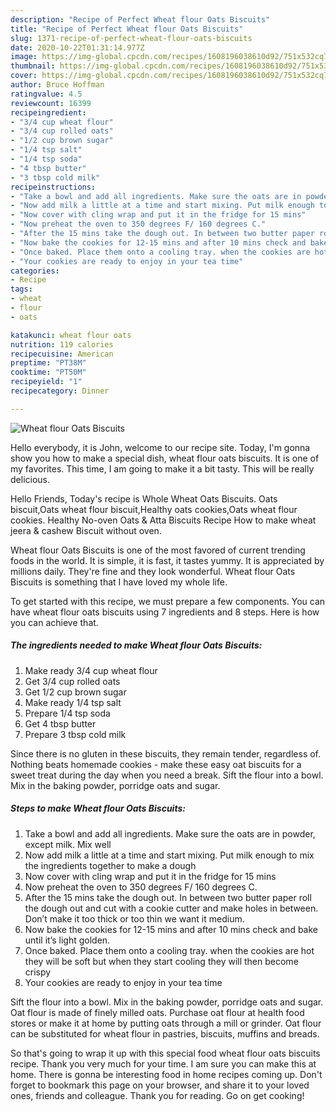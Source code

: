 ```yaml
---
description: "Recipe of Perfect Wheat flour Oats Biscuits"
title: "Recipe of Perfect Wheat flour Oats Biscuits"
slug: 1371-recipe-of-perfect-wheat-flour-oats-biscuits
date: 2020-10-22T01:31:14.977Z
image: https://img-global.cpcdn.com/recipes/1608196038610d92/751x532cq70/wheat-flour-oats-biscuits-recipe-main-photo.jpg
thumbnail: https://img-global.cpcdn.com/recipes/1608196038610d92/751x532cq70/wheat-flour-oats-biscuits-recipe-main-photo.jpg
cover: https://img-global.cpcdn.com/recipes/1608196038610d92/751x532cq70/wheat-flour-oats-biscuits-recipe-main-photo.jpg
author: Bruce Hoffman
ratingvalue: 4.5
reviewcount: 16399
recipeingredient:
- "3/4 cup wheat flour"
- "3/4 cup rolled oats"
- "1/2 cup brown sugar"
- "1/4 tsp salt"
- "1/4 tsp soda"
- "4 tbsp butter"
- "3 tbsp cold milk"
recipeinstructions:
- "Take a bowl and add all ingredients. Make sure the oats are in powder, except milk. Mix well"
- "Now add milk a little at a time and start mixing. Put milk enough to mix the ingredients together to make a dough"
- "Now cover with cling wrap and put it in the fridge for 15 mins"
- "Now preheat the oven to 350 degrees F/ 160 degrees C."
- "After the 15 mins take the dough out. In between two butter paper roll the dough out and cut with a cookie cutter and make holes in between. Don’t make it too thick or too thin we want it medium."
- "Now bake the cookies for 12-15 mins and after 10 mins check and bake until it’s light golden."
- "Once baked. Place them onto a cooling tray. when the cookies are hot they will be soft but when they start cooling they will then become crispy"
- "Your cookies are ready to enjoy in your tea time"
categories:
- Recipe
tags:
- wheat
- flour
- oats

katakunci: wheat flour oats 
nutrition: 119 calories
recipecuisine: American
preptime: "PT38M"
cooktime: "PT50M"
recipeyield: "1"
recipecategory: Dinner

---
```



![Wheat flour Oats Biscuits](https://img-global.cpcdn.com/recipes/1608196038610d92/751x532cq70/wheat-flour-oats-biscuits-recipe-main-photo.jpg)

Hello everybody, it is John, welcome to our recipe site. Today, I'm gonna show you how to make a special dish, wheat flour oats biscuits. It is one of my favorites. This time, I am going to make it a bit tasty. This will be really delicious.

Hello Friends, Today&#39;s recipe is Whole Wheat Oats Biscuits. Oats biscuit,Oats wheat flour biscuit,Healthy oats cookies,Oats wheat flour cookies. Healthy No-oven Oats &amp; Atta Biscuits Recipe How to make wheat jeera &amp; cashew Biscuit without oven.

Wheat flour Oats Biscuits is one of the most favored of current trending foods in the world. It is simple, it is fast, it tastes yummy. It is appreciated by millions daily. They're fine and they look wonderful. Wheat flour Oats Biscuits is something that I have loved my whole life.


To get started with this recipe, we must prepare a few components. You can have wheat flour oats biscuits using 7 ingredients and 8 steps. Here is how you can achieve that.

<!--inarticleads1-->

##### The ingredients needed to make Wheat flour Oats Biscuits:

1. Make ready 3/4 cup wheat flour
1. Get 3/4 cup rolled oats
1. Get 1/2 cup brown sugar
1. Make ready 1/4 tsp salt
1. Prepare 1/4 tsp soda
1. Get 4 tbsp butter
1. Prepare 3 tbsp cold milk


Since there is no gluten in these biscuits, they remain tender, regardless of. Nothing beats homemade cookies - make these easy oat biscuits for a sweet treat during the day when you need a break. Sift the flour into a bowl. Mix in the baking powder, porridge oats and sugar. 

<!--inarticleads2-->

##### Steps to make Wheat flour Oats Biscuits:

1. Take a bowl and add all ingredients. Make sure the oats are in powder, except milk. Mix well
1. Now add milk a little at a time and start mixing. Put milk enough to mix the ingredients together to make a dough
1. Now cover with cling wrap and put it in the fridge for 15 mins
1. Now preheat the oven to 350 degrees F/ 160 degrees C.
1. After the 15 mins take the dough out. In between two butter paper roll the dough out and cut with a cookie cutter and make holes in between. Don’t make it too thick or too thin we want it medium.
1. Now bake the cookies for 12-15 mins and after 10 mins check and bake until it’s light golden.
1. Once baked. Place them onto a cooling tray. when the cookies are hot they will be soft but when they start cooling they will then become crispy
1. Your cookies are ready to enjoy in your tea time


Sift the flour into a bowl. Mix in the baking powder, porridge oats and sugar. Oat flour is made of finely milled oats. Purchase oat flour at health food stores or make it at home by putting oats through a mill or grinder. Oat flour can be substituted for wheat flour in pastries, biscuits, muffins and breads. 

So that's going to wrap it up with this special food wheat flour oats biscuits recipe. Thank you very much for your time. I am sure you can make this at home. There is gonna be interesting food in home recipes coming up. Don't forget to bookmark this page on your browser, and share it to your loved ones, friends and colleague. Thank you for reading. Go on get cooking!
